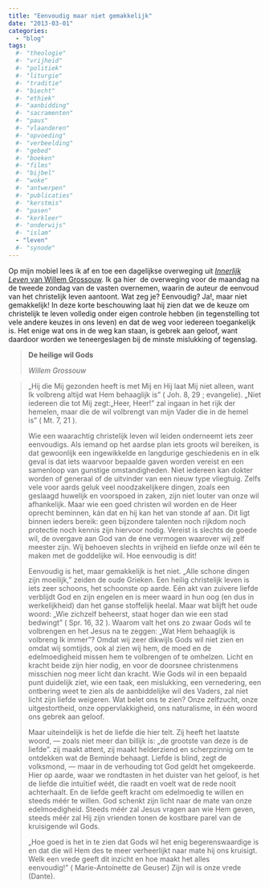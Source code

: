```yaml
---
title: "Eenvoudig maar niet gemakkelijk"
date: "2013-03-01"
categories: 
  - "blog"
tags:
  #- "theologie"
  #- "vrijheid"
  #- "politiek"
  #- "liturgie"
  #- "traditie"
  #- "biecht"
  #- "ethiek"
  #- "aanbidding"
  #- "sacramenten"
  #- "paus"
  #- "vlaanderen"
  #- "opvoeding"
  #- "verbeelding"
  #- "gebed"
  #- "boeken"
  #- "films"
  #- "bijbel"
  #- "woke"
  #- "antwerpen"
  #- "publicaties"
  #- "kerstmis"
  #- "pasen"
  #- "kerkleer"
  #- "onderwijs"
  #- "islam"
  - "leven"
  #- "synode"
---
```


Op mijn mobiel lees ik af en toe een dagelijkse overweging uit [_Innerlijk Leven_ van Willem Grossouw](/page/e-boeken/ "Innerlijk Leven (Willem Grossouw)"). Ik ga hier  de overweging voor de maandag na de tweede zondag van de vasten overnemen, waarin de auteur de eenvoud van het christelijk leven aantoont. Wat zeg je? Eenvoudig? Ja!, maar niet gemakkelijk! In deze korte beschouwing laat hij zien dat we de keuze om christelijk te leven volledig onder eigen controle hebben (in tegenstelling tot vele andere keuzes in ons leven) en dat de weg voor iedereen toegankelijk is. Het enige wat ons in de weg kan staan, is gebrek aan geloof, want daardoor worden we teneergeslagen bij de minste mislukking of tegenslag.

> **De heilige wil Gods**
> 
> _Willem Grossouw_

> „Hij die Mij gezonden heeft is met Mij en Hij laat Mij niet alleen, want Ik volbreng altijd wat Hem behaaglijk is” ( Joh. 8, 29 ; evangelie). „Niet iedereen die tot Mij zegt:„Heer, Heer!” zal ingaan in het rijk der hemelen, maar die de wil volbrengt van mijn Vader die in de hemel is” ( Mt. 7, 21 ).
> 
> Wie een waarachtig christelijk leven wil leiden onderneemt iets zeer eenvoudigs. Als iemand op het aardse plan iets groots wil bereiken, is dat gewoonlijk een ingewikkelde en langdurige geschiedenis en in elk geval is dat iets waarvoor bepaalde gaven worden vereist en een samenloop van gunstige omstandigheden. Niet iedereen kan dokter worden of generaal of de uitvinder van een nieuw type vliegtuig. Zelfs vele voor aards geluk veel noodzakelijkere dingen, zoals een geslaagd huwelijk en voorspoed in zaken, zijn niet louter van onze wil afhankelijk. Maar wie een goed christen wil worden en de Heer oprecht beminnen, kán dat en hij kan het van stonde af aan. Dit ligt binnen ieders bereik: geen bijzondere talenten noch rijkdom noch protectie noch kennis zijn hiervoor nodig. Vereist is slechts de goede wil, de overgave aan God van de éne vermogen waarover wij zelf meester zijn. Wij behoeven slechts in vrijheid en liefde onze wil één te maken met de goddelijke wil. Hoe eenvoudig is dit!
> 
> Eenvoudig is het, maar gemakkelijk is het niet. „Alle schone dingen zijn moeilijk,” zeiden de oude Grieken. Een heilig christelijk leven is iets zeer schoons, het schoonste op aarde. Eén akt van zuivere liefde verblijdt God en zijn engelen en is meer waard in hun oog (en dus in werkelijkheid) dan het ganse stoffelijk heelal. Maar wat blijft het oude woord: „Wie zichzelf beheerst, staat hoger dan wie een stad bedwingt” ( Spr. 16, 32 ). Waarom valt het ons zo zwaar Gods wil te volbrengen en het Jesus na te zeggen: „Wat Hem behaaglijk is volbreng Ik immer”? Omdat wij zeer dikwijls Gods wil niet zien en omdat wij somtijds, ook al zien wij hem, de moed en de edelmoedigheid missen hem te volbrengen of te omhelzen. Licht en kracht beide zijn hier nodig, en voor de doorsnee christenmens misschien nog meer licht dan kracht. Wie Gods wil in een bepaald punt duidelijk ziet, wie een taak, een mislukking, een vernedering, een ontbering weet te zien als de aanbiddelijke wil des Vaders, zal niet licht zijn liefde weigeren. Wat belet ons te zien? Onze zelfzucht, onze uitgestortheid, onze oppervlakkigheid, ons naturalisme, in één woord ons gebrek aan geloof.
> 
> Maar uiteindelijk is het de liefde die hier telt. Zij heeft het laatste woord, — zoals niet meer dan billijk is: „de grootste van deze is de liefde”. zij maakt attent, zij maakt helderziend en scherpzinnig om te ontdekken wat de Beminde behaagt. Liefde is blind, zegt de volksmond, — maar in de verhouding tot God geldt het omgekeerde. Hier op aarde, waar we rondtasten in het duister van het geloof, is het de liefde die intuïtief wéét, die raadt en voelt wat de rede nooit achterhaalt. En de liefde geeft kracht om edelmoedig te willen en steeds méér te willen. God schenkt zijn licht naar de mate van onze edelmoedigheid. Steeds méér zal Jesus vragen aan wie Hem geven, steeds méér zal Hij zijn vrienden tonen de kostbare parel van de kruisigende wil Gods.
> 
> „Hoe goed is het in te zien dat Gods wil het enig begerenswaardige is en dat die wil Hem des te meer verheerlijkt naar mate hij ons kruisigt. Welk een vrede geeft dit inzicht en hoe maakt het alles eenvoudig!” ( Marie-Antoinette de Geuser) Zijn wil is onze vrede (Dante).
